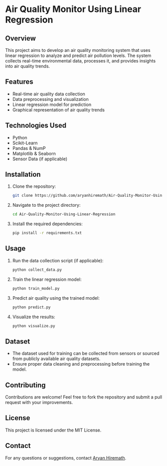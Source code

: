 # Air Quality Monitor Using Linear Regression

## Overview
This project aims to develop an air quality monitoring system that uses linear regression to analyze and predict air pollution levels. The system collects real-time environmental data, processes it, and provides insights into air quality trends.

## Features
- Real-time air quality data collection
- Data preprocessing and visualization
- Linear regression model for prediction
- Graphical representation of air quality trends

## Technologies Used
- Python
- Scikit-Learn
- Pandas & NumP
- Matplotlib & Seaborn
- Sensor Data (if applicable)

## Installation
1. Clone the repository:
   ```sh
   git clone https://github.com/aryanhiremath/Air-Quality-Monitor-Using-Linear-Regression.git
   ```
2. Navigate to the project directory:
   ```sh
   cd Air-Quality-Monitor-Using-Linear-Regression
   ```
3. Install the required dependencies:
   ```sh
   pip install -r requirements.txt
   ```

## Usage
1. Run the data collection script (if applicable):
   ```sh
   python collect_data.py
   ```
2. Train the linear regression model:
   ```sh
   python train_model.py
   ```
3. Predict air quality using the trained model:
   ```sh
   python predict.py
   ```
4. Visualize the results:
   ```sh
   python visualize.py
   ```

## Dataset
- The dataset used for training can be collected from sensors or sourced from publicly available air quality datasets.
- Ensure proper data cleaning and preprocessing before training the model.

## Contributing
Contributions are welcome! Feel free to fork the repository and submit a pull request with your improvements.

## License
This project is licensed under the MIT License.

## Contact
For any questions or suggestions, contact [Aryan Hiremath](https://github.com/aryanhiremath).

